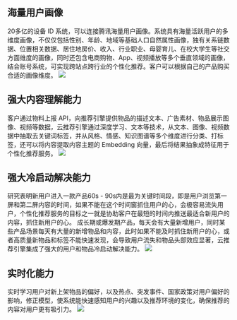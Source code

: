 
## 海量用户画像
20多亿的设备 ID 系统，可以连接腾讯海量用户画像。系统具有海量活跃用户的多维度画像，不仅仅包括性别、年龄、地域等基础人口自然属性画像，独有关系链数据、位置相关数据、居住地房价、收入、行业职业、母婴育儿、在校大学生等社交方面维度的画像，同时还包含电商购物、App、视频播放等多个垂直领域的画像，结合账号系统，可实现跨站点跨行业的个性化推荐。客户可以根据自己的产品购买合适的画像维度。
![](https://mc.qcloudimg.com/static/img/04b2d55d97c37c8449af45b999f10cf9/2017-10-18_103630.png)

## 强大内容理解能力
客户通过物料上报 API，向推荐引擎提供物品的描述文本、广告素材、物品展示图像、视频等数据，云推荐引擎通过深度学习、文本等技术，从文本、图像、视频数据中抽取去关键词标签，并从风格、情感、知识图谱等多个维度进行分类、打标签，还可以将内容提取内容主题的 Embedding 向量，最后将结果抽象成特征用于个性化推荐服务。
![](https://mc.qcloudimg.com/static/img/960c7734ca360ceac3c867829d4dfd78/2017-10-18_103716.png)

## 强大冷启动解决能力
研究表明新用户进入一款产品60s - 90s内是最为关键时间段，即是用户浏览第一屏和第二屏内容的时间，如果不能在这个时间窗抓住用户的心，会极容易流失用户，个性化推荐服务的目标之一就是协助客户在最短的时间内推送最适合新用户的内容，抓住新用户的心。
成长期或爆发期产品，每天会有大量新增用户，同时某些产品场景每天有大量的新增物品和内容，此时如果不能及时抓住新用户的心，或者高质量新物品和标签不能快速发现，会导致用户流失和物品头部效应显著，云推荐引擎集成了强大的用户和物品冷启动解决能力。
![](https://mc.qcloudimg.com/static/img/ae471913541c184f47991fb889b464cd/2017-10-18_103804.png)

## 实时化能力
实时学习用户对新上架物品的偏好，以及热点、突发事件、国家政策对用户偏好的影响，修正模型，使系统能快速感知用户的兴趣以及推荐环境的变化，确保推荐的内容对用户更有吸引力。
![](https://mc.qcloudimg.com/static/img/af7144b3f93e79584717ca7003e516bf/2017-10-18_103858.png)


